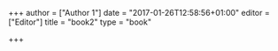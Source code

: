 +++
author = ["Author 1"]
date = "2017-01-26T12:58:56+01:00"
editor = ["Editor"]
title = "book2"
type = "book"

+++
